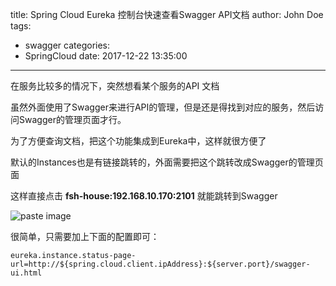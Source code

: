 title: Spring Cloud Eureka 控制台快速查看Swagger API文档
author: John Doe
tags:
  - swagger
categories:
  - SpringCloud
date: 2017-12-22 13:35:00
---
在服务比较多的情况下，突然想看某个服务的API 文档

虽然外面使用了Swagger来进行API的管理，但是还是得找到对应的服务，然后访问Swagger的管理页面才行。

为了方便查询文档，把这个功能集成到Eureka中，这样就很方便了

<!-- more -->

默认的Instances也是有链接跳转的，外面需要把这个跳转改成Swagger的管理页面

这样直接点击 **fsh-house:192.168.10.170:2101** 就能跳转到Swagger

![paste image](http://oisa91ton.bkt.clouddn.com/1513921058272fqw8kbq3.png?imageslim)

很简单，只需要加上下面的配置即可：

```
eureka.instance.status-page-url=http://${spring.cloud.client.ipAddress}:${server.port}/swagger-ui.html
```